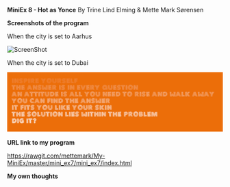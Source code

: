 **MiniEx 8 - Hot as Yonce** By Trine Lind Elming & Mette Mark Sørensen



**Screenshots of the program**

When the city is set to Aarhus

![ScreenShot](https://github.com/mettemark/My-MiniEx/blob/master/mini_ex8/Sk%C3%A6rmbillede%202018-04-05%20kl.%2012.50.56.png)



When the city is set to Dubai

![ScreenShot](https://github.com/mettemark/My-MiniEx/blob/master/mini_ex7/29243134_10212055453284532_1929338908_o.png)




**URL link to my program**

https://rawgit.com/mettemark/My-MiniEx/master/mini_ex7/mini_ex7/index.html




**My own thoughts**
